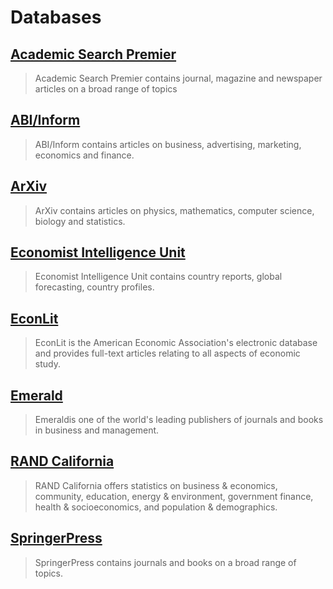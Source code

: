 # Databases

## [Academic Search Premier](https://web.archive.org/web/20150906075751/http:/summit.csuci.edu:2048/login?url=http://search.ebscohost.com/login.aspx?authtype=ip,uid&profile=ehost&defaultdb=aph)

> Academic Search Premier contains journal, magazine and newspaper articles on a broad range of topics

## [ABI/Inform](https://web.archive.org/web/20150906075751/http:/summit.csuci.edu:2048/login?url=http://proquest.umi.com/pqdweb?RQT=306&TS=1058457987&DBId=3#sform)

> ABI/Inform contains articles on business, advertising, marketing, economics and finance.

## [ArXiv](https://web.archive.org/web/20150906075751/http:/arxiv.org/)

> ArXiv contains articles on physics, mathematics, computer science, biology and statistics.

## [Economist Intelligence Unit](https://web.archive.org/web/20150906075751/http:/summit.csuci.edu:2048/login?url=http://www.eiu.com)

> Economist Intelligence Unit contains country reports, global forecasting, country profiles.

## [EconLit](https://web.archive.org/web/20150906075751/http:/summit.csuci.edu:2048/login?url=http://search.ebscohost.com/login.aspx?authtype=ip,uid&profile=ehost&defaultdb=ecn)

> EconLit is the American Economic Association's electronic database and provides full-text articles relating to all aspects of economic study.

## [Emerald](https://web.archive.org/web/20150906075751/http:/summit.csuci.edu:2048/login?url=http://www.emeraldinsight.com/)

> Emeraldis one of the world's leading publishers of journals and books in business and management.

## [RAND California](https://web.archive.org/web/20150906075751/http:/summit.csuci.edu:2048/login?url=http://randstatestats.org/)

> RAND California offers statistics on business & economics, community, education, energy & environment, government finance, health & socioeconomics, and population & demographics.

## [SpringerPress](https://web.archive.org/web/20150906075751/http:/summit.csuci.edu:2048/login?url=http://www.springerlink.com)

> SpringerPress contains journals and books on a broad range of topics.



